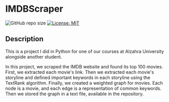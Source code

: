 # IMDBScraper

![GitHub repo size](https://img.shields.io/github/repo-size/Nazanin-Abbasi/IMDBScraper)
[![License: MIT](https://img.shields.io/badge/License-MIT-yellow.svg)](https://opensource.org/licenses/MIT)

## Description

This is a project I did in Python for one of our courses at Alzahra University alongside another student.

In this project, we scraped the IMDB website and found its top 100 movies. First, we extracted each movie's link. Then we extracted each movie's storyline and defined important keywords in each storyline using the TextRank algorithm. Finally, we created a weighted graph for movies. Each node is a movie, and each edge is a representation of common keywords. Then we stored the graph in a text file, available in the repository.
